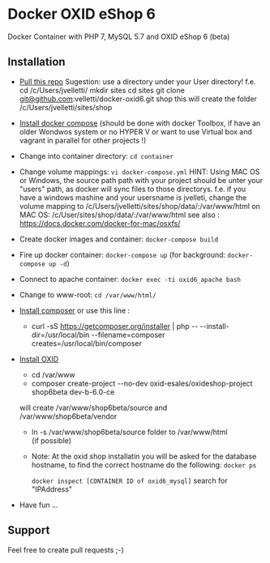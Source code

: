 # Docker OXID eShop 6
Docker Container with PHP 7, MySQL 5.7 and OXID eShop 6 (beta)

## Installation

- [Pull this repo](https://github.com/proudcommerce/docker-oxid6.git)
  Sugestion: use a directory under your User directory!
  f.e. 
  cd /c/Users/jvelletti/ 
  mkdir sites 
  cd sites 
  git clone git@github.com:velletti/docker-oxid6.git shop 
  this will create the folder /c/Users/jvelletti/sites/shop
  
- [Install docker compose](https://docs.docker.com/compose/install/) (should be done with docker Toolbox, if have an older Wondwos system or no HYPER V or want to use Virtual box and vagrant in parallel for other projects !)

- Change into container directory: `cd container`
- Change volume mappings:
    `vi docker-compose.yml`
    HINT: Using MAC OS or Windows, the source path path with your project should be unter your "users" path, as docker will sync files to those directorys. 
    f.e. if you have a windows mashine and your usersname is jvelleti, change the volume mapping to 
    /c/Users/jvelletti/sites/shop/data/:/var/www/html
    on MAC OS:
    /c/User/sites/shop/data/:/var/www/html
    see also : https://docs.docker.com/docker-for-mac/osxfs/
    
- Create docker images and container:
    `docker-compose build`
- Fire up docker container:
    `docker-compose up` (for background: `docker-compose up -d`)
- Connect to apache container:
    `docker exec -ti oxid6_apache bash`
- Change to www-root:
    `cd /var/www/html/`
- [Install composer](https://getcomposer.org/download/)
  or use this line :
  
  - curl -sS https://getcomposer.org/installer | php -- --install-dir=/usr/local/bin --filename=composer creates=/usr/local/bin/composer
  
- [Install OXID](http://oxid-eshop-developer-documentation.readthedocs.io/en/latest/getting_started/eshop_installation.html)
  - cd /var/www
  - composer create-project --no-dev oxid-esales/oxideshop-project shop6beta dev-b-6.0-ce
  
  will create /var/www/shop6beta/source and  /var/www/shop6beta/vendor
  
  - ln -s /var/www/shop6beta/source folder to /var/www/html  
  (if possible)  
  
  - Note:
    At the oxid shop installatin you will be asked for the database hostname, to find the correct hostname do the following:
    `docker ps`

    `docker inspect [CONTAINER ID of oxid6_mysql]`
    search for "IPAddress"

- Have fun ...


## Support

Feel free to create pull requests ;-)
